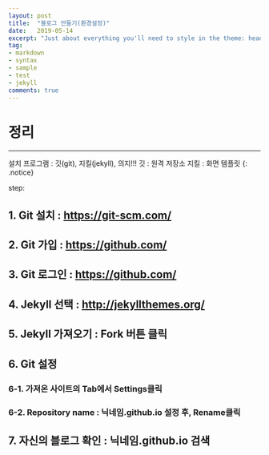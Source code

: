 ```yaml
---
layout: post
title:  "블로그 만들기(환경설정)"
date:   2019-05-14
excerpt: "Just about everything you'll need to style in the theme: headings, paragraphs, blockquotes, tables, code blocks, and more."
tag:
- markdown 
- syntax
- sample
- test
- jekyll
comments: true
---
```


# 정리
<hr/>

설치 프로그램 : 깃(git), 지킬(jekyll), 의지!!!
깃 : 원격 저장소
지킬 : 화면 템플릿
{: .notice}

step:
## 1. Git 설치 : https://git-scm.com/
## 2. Git 가입 : https://github.com/
## 3. Git 로그인 : https://github.com/
## 4. Jekyll 선택 : http://jekyllthemes.org/
## 5. Jekyll 가져오기 : Fork 버튼 클릭
## 6. Git 설정
### 6-1. 가져온 사이트의 Tab에서 Settings클릭
### 6-2. Repository name : 닉네임.github.io 설정 후, Rename클릭
## 7. 자신의 블로그 확인 : 닉네임.github.io 검색
